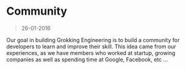 # Community

> 26-01-2016

Our goal in building Grokking Engineering is to build a community for developers to learn and improve their skill. This idea came from our experiences, as we have members who worked at startup, growing companies as well as spending time at Google, Facebook, etc …
